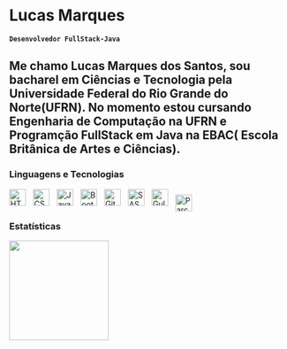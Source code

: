 # Lucas Marques 

**`Desenvolvedor FullStack-Java`**

Me chamo Lucas Marques dos Santos, sou bacharel em Ciências e Tecnologia pela Universidade Federal do Rio Grande do Norte(UFRN). No momento estou cursando Engenharia de Computação na UFRN e Programção FullStack em Java na EBAC( Escola Britânica de Artes e Ciências).
---

### Linguagens e Tecnologias

<img 
    align="left" 
    alt="HTML"
    title="HTML" 
    width="30px" 
    style="padding-right: 10px;" 
    src="https://cdn.jsdelivr.net/gh/devicons/devicon@latest/icons/html5/html5-original.svg" 
/>
<img 
    align="left" 
    alt="CSS" 
    title="CSS"
    width="30px" 
    style="padding-right: 10px;" 
    src="https://cdn.jsdelivr.net/gh/devicons/devicon@latest/icons/css3/css3-original.svg" 
/>
<img 
    align="left" 
    alt="JavaScript" 
    title="JavaScript"
    width="30px" 
    style="padding-right: 10px;" 
    src="https://cdn.jsdelivr.net/gh/devicons/devicon@latest/icons/javascript/javascript-original.svg" 
/>      

<img 
    align="left" 
    alt="Bootstrap"
    title="Bootstrap" 
    width="30px" 
    style="padding-right: 10px;" 
    src="https://cdn.jsdelivr.net/gh/devicons/devicon@latest/icons/bootstrap/bootstrap-original.svg" 
/>

<img 
    align="left" 
    alt="Git" 
    title="Git"
    width="30px" 
    style="padding-right: 10px;" 
    src="https://cdn.jsdelivr.net/gh/devicons/devicon@latest/icons/git/git-original.svg" 
/>

<img 
    align="left" 
    alt="SASS" 
    title="SASS"
    width="30px" 
    style="padding-right: 10px;" 
    src="https://cdn.jsdelivr.net/gh/devicons/devicon@latest/icons/sass/sass-original.svg" 
/>

<img 
    align="left" 
    alt="Gulp" 
    title="Gulp"
    width="30px" 
    style="padding-right: 10px;" 
    src="https://cdn.jsdelivr.net/gh/devicons/devicon@latest/icons/gulp/gulp-plain.svg"
/>

<img 
    align="left" 
    alt="Parcel" 
    title="Parcel"
    width="30px" 
    style="padding-right: 10px; padding-top: 10px" 
    src="https://cdn-icons-png.flaticon.com/512/2420/2420464.png"
/>
        
<br/>
<br/>

### Estatísticas

<div align="left">
  <img 
    height="180em"
    src="https://github-readme-stats.vercel.app/api/top-langs/?username=LukasMarquess&theme=tokyonight&layout=compact&custom_title=Tecnologias&langs_count=9"
  />
</div>
